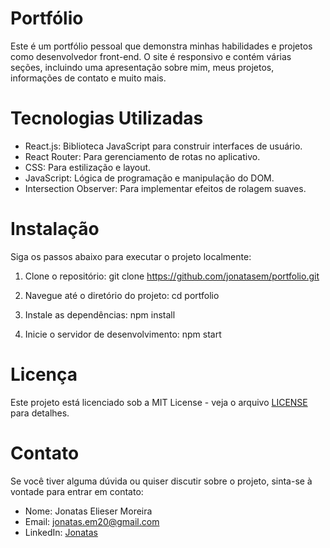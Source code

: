 # Portfólio

Este é um portfólio pessoal que demonstra minhas habilidades e projetos como desenvolvedor front-end. O site é responsivo e contém várias seções, incluindo uma apresentação sobre mim, meus projetos, informações de contato e muito mais.

# Tecnologias Utilizadas

- React.js: Biblioteca JavaScript para construir interfaces de usuário.
- React Router: Para gerenciamento de rotas no aplicativo.
- CSS: Para estilização e layout.
- JavaScript: Lógica de programação e manipulação do DOM.
- Intersection Observer: Para implementar efeitos de rolagem suaves.

# Instalação

Siga os passos abaixo para executar o projeto localmente:

1. Clone o repositório:
   git clone https://github.com/jonatasem/portfolio.git

2. Navegue até o diretório do projeto:
   cd portfolio

3. Instale as dependências:
   npm install
4. Inicie o servidor de desenvolvimento:
   npm start

# Licença

Este projeto está licenciado sob a MIT License - veja o arquivo [LICENSE](LICENSE) para detalhes.

# Contato

Se você tiver alguma dúvida ou quiser discutir sobre o projeto, sinta-se à vontade para entrar em contato:

- Nome: Jonatas Elieser Moreira
- Email: jonatas.em20@gmail.com
- LinkedIn: [Jonatas](https://www.linkedin.com/in/jonatas-elieser-moreira-948632270/)
